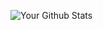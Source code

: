 ![Your Github Stats](https://github-readme-stats.vercel.app/api?username=yourusername&show_icons=true&hide_border=true)
